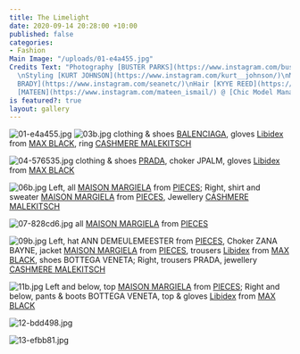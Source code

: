```yaml
---
title: The Limelight
date: 2020-09-14 20:28:00 +10:00
published: false
categories:
- Fashion
Main Image: "/uploads/01-e4a455.jpg"
Credits Text: "Photography [BUSTER PARKS](https://www.instagram.com/busterparks/)
  \nStyling [KURT JOHNSON](https://www.instagram.com/kurt__johnson/)\nMakeup [SEAN
  BRADY](https://www.instagram.com/seanetc/)\nHair [KYYE REED](https://www.instagram.com/kyye/)\n\nModel
  [MATEEN](https://www.instagram.com/mateen_ismail/) @ [Chic Model Management](https://www.instagram.com/chic_management/)"
is featured?: true
layout: gallery
---
```


![01-e4a455.jpg](/uploads/01-e4a455.jpg)
![03b.jpg](/uploads/03b.jpg)
clothing & shoes [BALENCIAGA](https://www.balenciaga.com/au), gloves [Libidex](https://www.libidex.com/) from [MAX BLACK](https://maxblack.com.au/), ring [CASHMERE MALEKITSCH](https://cashmeremalekitsch.com/)


![04-576535.jpg](/uploads/04-576535.jpg)
clothing & shoes [PRADA](https://www.prada.com/au/en.html), choker JPALM, gloves [Libidex](https://www.libidex.com/) from [MAX BLACK](https://maxblack.com.au/)


![06b.jpg](/uploads/06b.jpg)
Left, all [MAISON MARGIELA](https://www.maisonmargiela.com/au) from [PIECES](https://piecesydney.com/); Right,
shirt and sweater [MAISON MARGIELA](https://www.maisonmargiela.com/au) from [PIECES](https://piecesydney.com/), Jewellery [CASHMERE MALEKITSCH](https://cashmeremalekitsch.com/)


![07-828cd6.jpg](/uploads/07-828cd6.jpg)
all [MAISON MARGIELA](https://www.maisonmargiela.com/au) from [PIECES](https://piecesydney.com/)


![09b.jpg](/uploads/09b.jpg)
Left, hat ANN DEMEULEMEESTER from [PIECES](https://piecesydney.com/), Choker ZANA BAYNE, jacket [MAISON MARGIELA](https://www.maisonmargiela.com/au) from [PIECES](https://piecesydney.com/), trousers [Libidex](https://www.libidex.com/) from [MAX BLACK](https://maxblack.com.au/), shoes BOTTEGA VENETA; Right, trousers PRADA, jewellery [CASHMERE MALEKITSCH](https://cashmeremalekitsch.com/)


![11b.jpg](/uploads/11b.jpg)
Left and below, top [MAISON MARGIELA](https://www.maisonmargiela.com/au) from [PIECES](https://piecesydney.com/);
Right and below, pants & boots BOTTEGA VENETA, top & gloves [Libidex](https://www.libidex.com/) from [MAX BLACK](https://maxblack.com.au/)

![12-bdd498.jpg](/uploads/12-bdd498.jpg) 

![13-efbb81.jpg](/uploads/13-efbb81.jpg)


